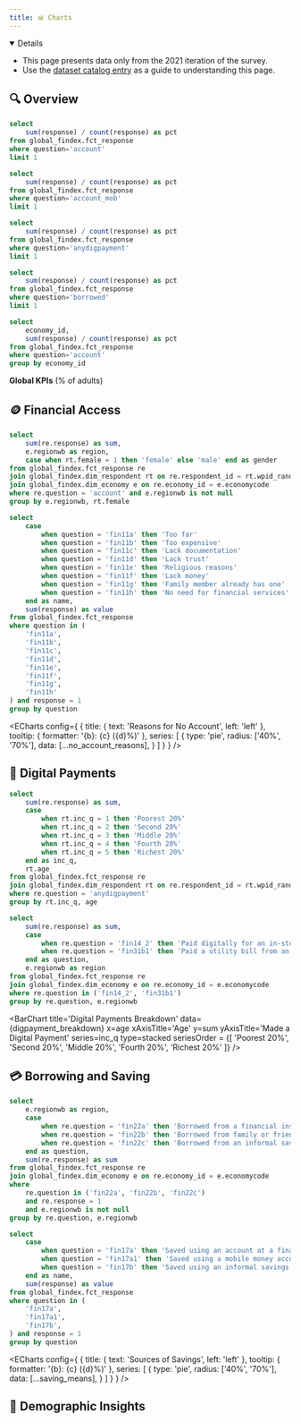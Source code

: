 ```yaml
---
title: 📊 Charts
---
```


<Details title='📝 Notes' open=true>

* This page presents data only from the 2021 iteration of the survey.
* Use the [dataset catalog entry](https://microdata.worldbank.org/index.php/catalog/4607/study-description) as a guide to understanding this page.

</Details>

## 🔍 Overview

```sql account_ownership_pct
select
    sum(response) / count(response) as pct
from global_findex.fct_response
where question='account'
limit 1
```

```sql mobile_money_pct
select
    sum(response) / count(response) as pct
from global_findex.fct_response
where question='account_mob'
limit 1
```

```sql digital_pct
select
    sum(response) / count(response) as pct
from global_findex.fct_response
where question='anydigpayment'
limit 1
```

```sql borrowed_pct
select
    sum(response) / count(response) as pct
from global_findex.fct_response
where question='borrowed'
limit 1
```

```sql account_ownership_map
select
    economy_id,
    sum(response) / count(response) as pct
from global_findex.fct_response
where question='account'
group by economy_id
```
**Global KPIs** (% of adults)

<BigValue
    title='Owned an Account'
    data={account_ownership_pct}
    value=pct
    fmt=pct2
/>

<BigValue
    title='Used Mobile Money'
    data={mobile_money_pct}
    value=pct
    fmt=pct2
/>

<BigValue
    title='Used Digital Payments'
    data={digital_pct}
    value=pct
    fmt=pct2
/>

<BigValue
    title='Borrowed Money'
    data={borrowed_pct}
    value=pct
    fmt=pct2
/>

<AreaMap
    title='Global Account Ownership'
    data={account_ownership_map}
    geoJsonUrl='https://d2ad6b4ur7yvpq.cloudfront.net/naturalearth-3.3.0/ne_110m_admin_0_countries.geojson'
    areaCol=economy_id
    geoId=brk_a3
    value=pct
    valueFmt=pct2
/>

## 🪙 Financial Access

```sql account_ownership_access
select
    sum(re.response) as sum,
    e.regionwb as region,
    case when rt.female = 1 then 'female' else 'male' end as gender
from global_findex.fct_response re
join global_findex.dim_respondent rt on re.respondent_id = rt.wpid_random
join global_findex.dim_economy e on re.economy_id = e.economycode
where re.question = 'account' and e.regionwb is not null
group by e.regionwb, rt.female
```

```sql no_account_reasons
select
    case
        when question = 'fin11a' then 'Too far'
        when question = 'fin11b' then 'Too expensive'
        when question = 'fin11c' then 'Lack documentation'
        when question = 'fin11d' then 'Lack trust'
        when question = 'fin11e' then 'Religious reasons'
        when question = 'fin11f' then 'Lack money'
        when question = 'fin11g' then 'Family member already has one'
        when question = 'fin11h' then 'No need for financial services'
    end as name,
    sum(response) as value
from global_findex.fct_response
where question in (
    'fin11a',
    'fin11b',
    'fin11c',
    'fin11d',
    'fin11e',
    'fin11f',
    'fin11g',
    'fin11h'
) and response = 1
group by question
```

<BarChart
    title='Account Ownership Breakdown'
    data={account_ownership_access}
    x=region
    y=sum
    yAxisTitle='Has an Account'
    series=gender
    type=grouped
    swapXY=true
/>

<ECharts
    config={
        {
            title: {
                text: 'Reasons for No Account',
                left: 'left'
            },
            tooltip: {
                formatter: '{b}: {c} ({d}%)'
            },
            series: [
                {
                    type: 'pie',
                    radius: ['40%', '70%'],
                    data: [...no_account_reasons],
                }
            ]
        }
    }
/>

## 📱 Digital Payments

```sql digpayment_breakdown
select
    sum(re.response) as sum,
    case
        when rt.inc_q = 1 then 'Poorest 20%'
        when rt.inc_q = 2 then 'Second 20%'
        when rt.inc_q = 3 then 'Middle 20%'
        when rt.inc_q = 4 then 'Fourth 20%'
        when rt.inc_q = 5 then 'Richest 20%'
    end as inc_q,
    rt.age
from global_findex.fct_response re
join global_findex.dim_respondent rt on re.respondent_id = rt.wpid_random
where re.question = 'anydigpayment'
group by rt.inc_q, age
```

```sql first_digpayments
select
    sum(re.response) as sum,
    case
        when re.question = 'fin14_2' then 'Paid digitally for an in-store purchase for the first time after COVID-19'
        when re.question = 'fin31b1' then 'Paid a utility bill from an account or mobile phone for the first time after COVID-19'
    end as question,
    e.regionwb as region
from global_findex.fct_response re
join global_findex.dim_economy e on re.economy_id = e.economycode
where re.question in ('fin14_2', 'fin31b1')
group by re.question, e.regionwb
```

<BarChart
    title='Digital Payments Breakdown'
    data={digpayment_breakdown}
    x=age
    xAxisTitle='Age'
    y=sum
    yAxisTitle='Made a Digital Payment'
    series=inc_q
    type=stacked
    seriesOrder = {[
        'Poorest 20%',
        'Second 20%',
        'Middle 20%',
        'Fourth 20%',
        'Richest 20%'
    ]}
/>

<BarChart
    title='First Digital Payment since COVID-19'
    data={first_digpayments}
    x=region
    y=sum
    yAxisTitle='Answered Yes'
    series=question
    type=grouped
    swapXY=true
/>

## 💳 Borrowing and Saving

```sql borrowing_means
select
    e.regionwb as region,
    case
        when re.question = 'fin22a' then 'Borrowed from a financial institution'
        when re.question = 'fin22b' then 'Borrowed from family or friends'
        when re.question = 'fin22c' then 'Borrowed from an informal savings club'
    end as question,
    sum(re.response) as sum
from global_findex.fct_response re
join global_findex.dim_economy e on re.economy_id = e.economycode
where
    re.question in ('fin22a', 'fin22b', 'fin22c')
    and re.response = 1
    and e.regionwb is not null
group by re.question, e.regionwb
```

```sql saving_means
select
    case
        when question = 'fin17a' then 'Saved using an account at a financial institution'
        when question = 'fin17a1' then 'Saved using a mobile money account'
        when question = 'fin17b' then 'Saved using an informal savings club'
    end as name,
    sum(response) as value
from global_findex.fct_response
where question in (
    'fin17a',
    'fin17a1',
    'fin17b',
) and response = 1
group by question
```

<BarChart
    title='Means of Borrowing'
    data={borrowing_means}
    x=region
    y=sum
    yAxisTitle='Has an Account'
    series=question
    type=grouped
    swapXY=true
/>

<ECharts
    config={
        {
            title: {
                text: 'Sources of Savings',
                left: 'left'
            },
            tooltip: {
                formatter: '{b}: {c} ({d}%)'
            },
            series: [
                {
                    type: 'pie',
                    radius: ['40%', '70%'],
                    data: [...saving_means],
                }
            ]
        }
    }
/>

## 👥 Demographic Insights
